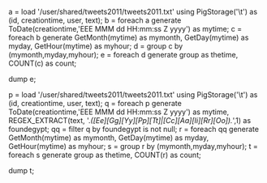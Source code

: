 a = load '/user/shared/tweets2011/tweets2011.txt' using PigStorage('\t') as (id, creationtime, user, text);
b = foreach a generate ToDate(creationtime,'EEE MMM dd HH:mm:ss Z yyyy') as mytime;
c = foreach b generate GetMonth(mytime) as mymonth, GetDay(mytime) as myday, GetHour(mytime) as myhour;
d = group c by (mymonth,myday,myhour);
e = foreach d generate group as thetime, COUNT(c) as count;

dump e;

p = load '/user/shared/tweets2011/tweets2011.txt' using PigStorage('\t') as (id, creationtime, user, text);
q = foreach p generate ToDate(creationtime,'EEE MMM dd HH:mm:ss Z yyyy') as mytime, REGEX_EXTRACT(text, '.*([Ee][Gg][Yy][Pp][Tt]|[Cc][Aa][Ii][Rr][Oo]).*',1) as foundegypt;
qq = filter q by foundegypt is not null;
r = foreach qq generate GetMonth(mytime) as mymonth, GetDay(mytime) as myday, GetHour(mytime) as myhour;
s = group r by (mymonth,myday,myhour);
t = foreach s generate group as thetime, COUNT(r) as count;

dump t;
